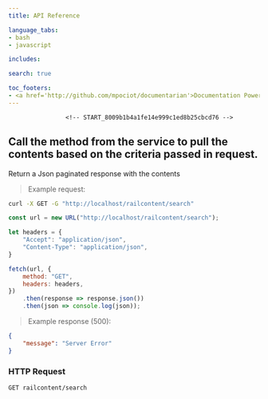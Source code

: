 ```yaml
---
title: API Reference

language_tabs:
- bash
- javascript

includes:

search: true

toc_footers:
- <a href='http://github.com/mpociot/documentarian'>Documentation Powered by Documentarian</a>
---
```

                    <!-- START_8009b1b4a1fe14e999c1ed8b25cbcd76 -->
## Call the method from the service to pull the contents based on the criteria passed in request.

Return a Json paginated response with the contents

> Example request:

```bash
curl -X GET -G "http://localhost/railcontent/search" 
```
```javascript
const url = new URL("http://localhost/railcontent/search");

let headers = {
    "Accept": "application/json",
    "Content-Type": "application/json",
}

fetch(url, {
    method: "GET",
    headers: headers,
})
    .then(response => response.json())
    .then(json => console.log(json));
```

> Example response (500):

```json
{
    "message": "Server Error"
}
```

### HTTP Request
`GET railcontent/search`


<!-- END_8009b1b4a1fe14e999c1ed8b25cbcd76 -->

        
